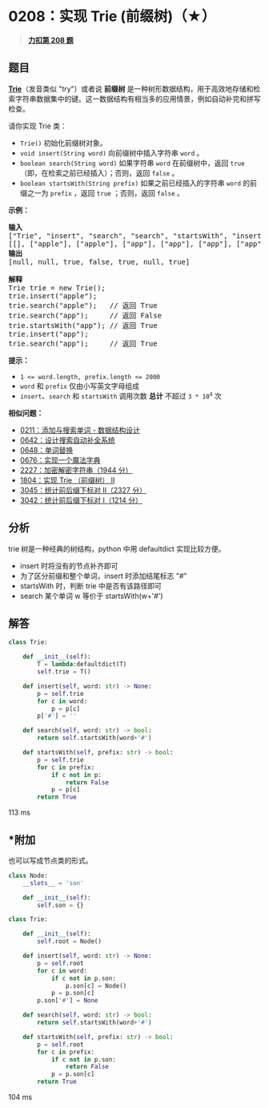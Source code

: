 # 0208：实现 Trie (前缀树)（★）


> <u>**[力扣第 208 题](https://leetcode.cn/problems/implement-trie-prefix-tree/)**</u>

## 题目

<p><strong><a href="https://baike.baidu.com/item/字典树/9825209?fr=aladdin" target="_blank">Trie</a></strong>（发音类似 "try"）或者说 <strong>前缀树</strong> 是一种树形数据结构，用于高效地存储和检索字符串数据集中的键。这一数据结构有相当多的应用情景，例如自动补完和拼写检查。</p>

<p>请你实现 Trie 类：</p>

<ul>
<li><code>Trie()</code> 初始化前缀树对象。</li>
<li><code>void insert(String word)</code> 向前缀树中插入字符串 <code>word</code> 。</li>
<li><code>boolean search(String word)</code> 如果字符串 <code>word</code> 在前缀树中，返回 <code>true</code>（即，在检索之前已经插入）；否则，返回 <code>false</code> 。</li>
<li><code>boolean startsWith(String prefix)</code> 如果之前已经插入的字符串 <code>word</code> 的前缀之一为 <code>prefix</code> ，返回 <code>true</code> ；否则，返回 <code>false</code> 。</li>
</ul>



<p><strong>示例：</strong></p>

<pre>
<strong>输入</strong>
["Trie", "insert", "search", "search", "startsWith", "insert", "search"]
[[], ["apple"], ["apple"], ["app"], ["app"], ["app"], ["app"]]
<strong>输出</strong>
[null, null, true, false, true, null, true]

<strong>解释</strong>
Trie trie = new Trie();
trie.insert("apple");
trie.search("apple");   // 返回 True
trie.search("app");     // 返回 False
trie.startsWith("app"); // 返回 True
trie.insert("app");
trie.search("app");     // 返回 True
</pre>



<p><strong>提示：</strong></p>

<ul>
<li><code>1 <= word.length, prefix.length <= 2000</code></li>
<li><code>word</code> 和 <code>prefix</code> 仅由小写英文字母组成</li>
<li><code>insert</code>、<code>search</code> 和 <code>startsWith</code> 调用次数 <strong>总计</strong> 不超过 <code>3 * 10<sup>4</sup></code> 次</li>
</ul>


**相似问题：**
- [0211：添加与搜索单词 - 数据结构设计](/leetcode/0211)
- [0642：设计搜索自动补全系统](/leetcode/0642)
- [0648：单词替换](/leetcode/0648)
- [0676：实现一个魔法字典](/leetcode/0676)
- [2227：加密解密字符串（1944 分）](/leetcode/2227)
- [1804：实现 Trie （前缀树） II](/leetcode/1804)
- [3045：统计前后缀下标对 II（2327 分）](/leetcode/3045)
- [3042：统计前后缀下标对 I（1214 分）](/leetcode/3042)


## 分析

trie 树是一种经典的树结构，python 中用 defaultdict 实现比较方便。
- insert 时将没有的节点补齐即可
- 为了区分前缀和整个单词，insert 时添加结尾标志 "#"
- startsWith 时，判断 trie 中是否有该路径即可
- search 某个单词 w 等价于 startsWith(w+'#')


## 解答

```python
class Trie:

    def __init__(self):
        T = lambda:defaultdict(T)
        self.trie = T()

    def insert(self, word: str) -> None:
        p = self.trie
        for c in word:
            p = p[c]
        p['#'] = ''

    def search(self, word: str) -> bool:
        return self.startsWith(word+'#')

    def startsWith(self, prefix: str) -> bool:
        p = self.trie
        for c in prefix:
            if c not in p:
                return False
            p = p[c]
        return True
```
113 ms

## *附加

也可以写成节点类的形式。


```python
class Node:
    __slots__ = 'son'

    def __init__(self):
        self.son = {}

class Trie:

    def __init__(self):
        self.root = Node()

    def insert(self, word: str) -> None:
        p = self.root
        for c in word:
            if c not in p.son:
                p.son[c] = Node()
            p = p.son[c]
        p.son['#'] = None

    def search(self, word: str) -> bool:
        return self.startsWith(word+'#')

    def startsWith(self, prefix: str) -> bool:
        p = self.root
        for c in prefix:
            if c not in p.son:
                return False
            p = p.son[c]
        return True
```
104 ms
